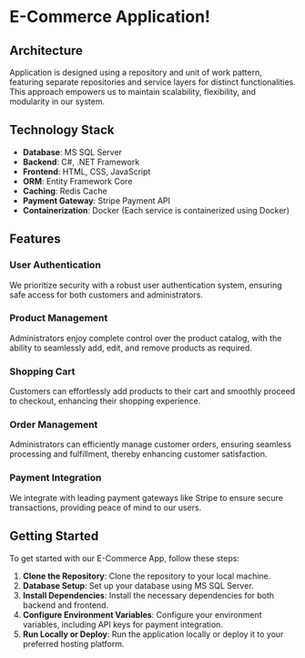 # E-Commerce Application!



## Architecture

Application is designed using a repository and unit of work pattern, featuring separate repositories and service layers for distinct functionalities. This approach empowers us to maintain scalability, flexibility, and modularity in our system.

## Technology Stack

- **Database**: MS SQL Server
- **Backend**: C#, .NET Framework
- **Frontend**: HTML, CSS, JavaScript
- **ORM**: Entity Framework Core
- **Caching**: Redis Cache
- **Payment Gateway**: Stripe Payment API
- **Containerization**: Docker (Each service is containerized using Docker)

## Features

### User Authentication

We prioritize security with a robust user authentication system, ensuring safe access for both customers and administrators.

### Product Management

Administrators enjoy complete control over the product catalog, with the ability to seamlessly add, edit, and remove products as required.

### Shopping Cart

Customers can effortlessly add products to their cart and smoothly proceed to checkout, enhancing their shopping experience.

### Order Management

Administrators can efficiently manage customer orders, ensuring seamless processing and fulfillment, thereby enhancing customer satisfaction.

### Payment Integration

We integrate with leading payment gateways like Stripe to ensure secure transactions, providing peace of mind to our users.



## Getting Started

To get started with our E-Commerce App, follow these steps:

1. **Clone the Repository**: Clone the repository to your local machine.
2. **Database Setup**: Set up your database using MS SQL Server.
3. **Install Dependencies**: Install the necessary dependencies for both backend and frontend.
4. **Configure Environment Variables**: Configure your environment variables, including API keys for payment integration.
5. **Run Locally or Deploy**: Run the application locally or deploy it to your preferred hosting platform.

